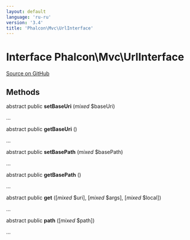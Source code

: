 ```yaml
---
layout: default
language: 'ru-ru'
version: '3.4'
title: 'Phalcon\Mvc\UrlInterface'
---
```


# Interface **Phalcon\Mvc\UrlInterface**

<a href="https://github.com/phalcon/cphalcon/tree/v3.4.0/phalcon/mvc/urlinterface.zep" class="btn btn-default btn-sm">Source on GitHub</a>

## Methods

abstract public **setBaseUri** (*mixed* $baseUri)

...

abstract public **getBaseUri** ()

...

abstract public **setBasePath** (*mixed* $basePath)

...

abstract public **getBasePath** ()

...

abstract public **get** ([*mixed* $uri], [*mixed* $args], [*mixed* $local])

...

abstract public **path** ([*mixed* $path])

...